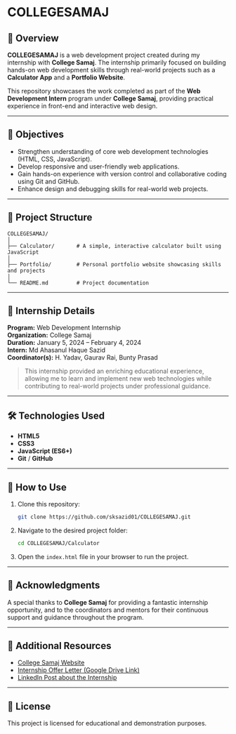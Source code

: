 # COLLEGESAMAJ

## 📘 Overview  
**COLLEGESAMAJ** is a web development project created during my internship with **College Samaj**. The internship primarily focused on building hands-on web development skills through real-world projects such as a **Calculator App** and a **Portfolio Website**.  

This repository showcases the work completed as part of the **Web Development Intern** program under **College Samaj**, providing practical experience in front-end and interactive web design.

---

## 🎯 Objectives  
- Strengthen understanding of core web development technologies (HTML, CSS, JavaScript).  
- Develop responsive and user-friendly web applications.  
- Gain hands-on experience with version control and collaborative coding using Git and GitHub.  
- Enhance design and debugging skills for real-world web projects.  

---

## 🧩 Project Structure  
```
COLLEGESAMAJ/
│
├── Calculator/       # A simple, interactive calculator built using JavaScript
│
├── Portfolio/        # Personal portfolio website showcasing skills and projects
│
└── README.md         # Project documentation
```

---

## 💼 Internship Details  
**Program:** Web Development Internship  
**Organization:** College Samaj  
**Duration:** January 5, 2024 – February 4, 2024  
**Intern:** Md Ahasanul Haque Sazid  
**Coordinator(s):** H. Yadav, Gaurav Rai, Bunty Prasad  

> This internship provided an enriching educational experience, allowing me to learn and implement new web technologies while contributing to real-world projects under professional guidance.

---

## 🛠️ Technologies Used  
- **HTML5**  
- **CSS3**  
- **JavaScript (ES6+)**  
- **Git** / **GitHub**

---

## 🚀 How to Use  
1. Clone this repository:  
   ```bash
   git clone https://github.com/sksazid01/COLLEGESAMAJ.git
   ```
2. Navigate to the desired project folder:  
   ```bash
   cd COLLEGESAMAJ/Calculator
   ```
3. Open the `index.html` file in your browser to run the project.  

---

## 🌟 Acknowledgments  
A special thanks to **College Samaj** for providing a fantastic internship opportunity, and to the coordinators and mentors for their continuous support and guidance throughout the program.

---

## 🔗 Additional Resources  
- [College Samaj Website](https://www.collegesamaj.in)  
- [Internship Offer Letter (Google Drive Link)](https://drive.google.com/file/d/1CmP5Hys6hkMIoFNsbJEN7F86cZAk3Kt7/view?usp=sharing)  
- [LinkedIn Post about the Internship](https://www.linkedin.com/in/md-ahasanul-haque-sazid)  

---

## 📄 License  
This project is licensed for educational and demonstration purposes.  
